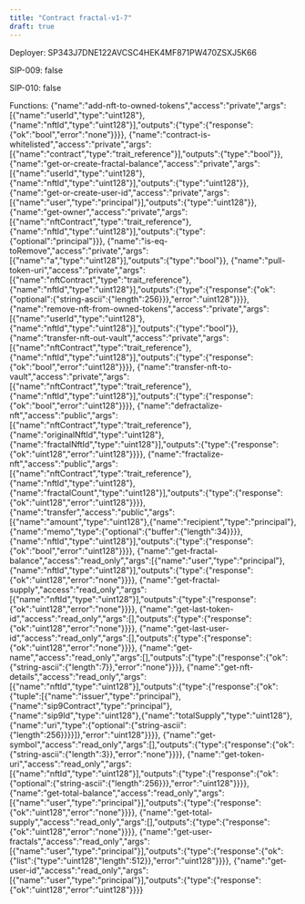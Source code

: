 ```yaml
---
title: "Contract fractal-v1-7"
draft: true
---
```

Deployer: SP343J7DNE122AVCSC4HEK4MF871PW470ZSXJ5K66

SIP-009: false

SIP-010: false

Functions:
{"name":"add-nft-to-owned-tokens","access":"private","args":[{"name":"userId","type":"uint128"},{"name":"nftId","type":"uint128"}],"outputs":{"type":{"response":{"ok":"bool","error":"none"}}}}, {"name":"contract-is-whitelisted","access":"private","args":[{"name":"contract","type":"trait_reference"}],"outputs":{"type":"bool"}}, {"name":"get-or-create-fractal-balance","access":"private","args":[{"name":"userId","type":"uint128"},{"name":"nftId","type":"uint128"}],"outputs":{"type":"uint128"}}, {"name":"get-or-create-user-id","access":"private","args":[{"name":"user","type":"principal"}],"outputs":{"type":"uint128"}}, {"name":"get-owner","access":"private","args":[{"name":"nftContract","type":"trait_reference"},{"name":"nftId","type":"uint128"}],"outputs":{"type":{"optional":"principal"}}}, {"name":"is-eq-toRemove","access":"private","args":[{"name":"a","type":"uint128"}],"outputs":{"type":"bool"}}, {"name":"pull-token-uri","access":"private","args":[{"name":"nftContract","type":"trait_reference"},{"name":"nftId","type":"uint128"}],"outputs":{"type":{"response":{"ok":{"optional":{"string-ascii":{"length":256}}},"error":"uint128"}}}}, {"name":"remove-nft-from-owned-tokens","access":"private","args":[{"name":"userId","type":"uint128"},{"name":"nftId","type":"uint128"}],"outputs":{"type":"bool"}}, {"name":"transfer-nft-out-vault","access":"private","args":[{"name":"nftContract","type":"trait_reference"},{"name":"nftId","type":"uint128"}],"outputs":{"type":{"response":{"ok":"bool","error":"uint128"}}}}, {"name":"transfer-nft-to-vault","access":"private","args":[{"name":"nftContract","type":"trait_reference"},{"name":"nftId","type":"uint128"}],"outputs":{"type":{"response":{"ok":"bool","error":"uint128"}}}}, {"name":"defractalize-nft","access":"public","args":[{"name":"nftContract","type":"trait_reference"},{"name":"originalNftId","type":"uint128"},{"name":"fractalNftId","type":"uint128"}],"outputs":{"type":{"response":{"ok":"uint128","error":"uint128"}}}}, {"name":"fractalize-nft","access":"public","args":[{"name":"nftContract","type":"trait_reference"},{"name":"nftId","type":"uint128"},{"name":"fractalCount","type":"uint128"}],"outputs":{"type":{"response":{"ok":"uint128","error":"uint128"}}}}, {"name":"transfer","access":"public","args":[{"name":"amount","type":"uint128"},{"name":"recipient","type":"principal"},{"name":"memo","type":{"optional":{"buffer":{"length":34}}}},{"name":"nftId","type":"uint128"}],"outputs":{"type":{"response":{"ok":"bool","error":"uint128"}}}}, {"name":"get-fractal-balance","access":"read_only","args":[{"name":"user","type":"principal"},{"name":"nftId","type":"uint128"}],"outputs":{"type":{"response":{"ok":"uint128","error":"none"}}}}, {"name":"get-fractal-supply","access":"read_only","args":[{"name":"nftId","type":"uint128"}],"outputs":{"type":{"response":{"ok":"uint128","error":"none"}}}}, {"name":"get-last-token-id","access":"read_only","args":[],"outputs":{"type":{"response":{"ok":"uint128","error":"none"}}}}, {"name":"get-last-user-id","access":"read_only","args":[],"outputs":{"type":{"response":{"ok":"uint128","error":"none"}}}}, {"name":"get-name","access":"read_only","args":[],"outputs":{"type":{"response":{"ok":{"string-ascii":{"length":7}},"error":"none"}}}}, {"name":"get-nft-details","access":"read_only","args":[{"name":"nftId","type":"uint128"}],"outputs":{"type":{"response":{"ok":{"tuple":[{"name":"issuer","type":"principal"},{"name":"sip9Contract","type":"principal"},{"name":"sip9Id","type":"uint128"},{"name":"totalSupply","type":"uint128"},{"name":"uri","type":{"optional":{"string-ascii":{"length":256}}}}]},"error":"uint128"}}}}, {"name":"get-symbol","access":"read_only","args":[],"outputs":{"type":{"response":{"ok":{"string-ascii":{"length":3}},"error":"none"}}}}, {"name":"get-token-uri","access":"read_only","args":[{"name":"nftId","type":"uint128"}],"outputs":{"type":{"response":{"ok":{"optional":{"string-ascii":{"length":256}}},"error":"uint128"}}}}, {"name":"get-total-balance","access":"read_only","args":[{"name":"user","type":"principal"}],"outputs":{"type":{"response":{"ok":"uint128","error":"none"}}}}, {"name":"get-total-supply","access":"read_only","args":[],"outputs":{"type":{"response":{"ok":"uint128","error":"none"}}}}, {"name":"get-user-fractals","access":"read_only","args":[{"name":"user","type":"principal"}],"outputs":{"type":{"response":{"ok":{"list":{"type":"uint128","length":512}},"error":"uint128"}}}}, {"name":"get-user-id","access":"read_only","args":[{"name":"user","type":"principal"}],"outputs":{"type":{"response":{"ok":"uint128","error":"uint128"}}}}
